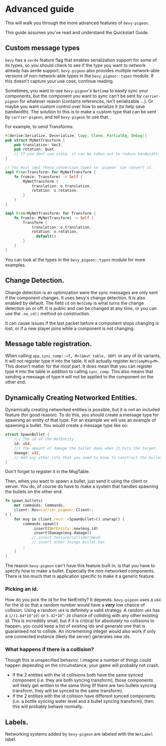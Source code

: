 # Advanced guide

This will walk you through the more advanced features of `bevy-pigeon`.

This guide assumes you've read and understand the Quickstart Guide.

## Custom message types

`bevy` has a `serde` feature flag that enables serialization support for some of its types, so you should check to see
if the type you want to network already has serde support. `bevy-pigeon` also provides multiple network-able versions
of non-network-able types in the `bevy_pigeon::types` module. If this doesn't capture your use case, continue reading.

Sometimes, you want to use `bevy-pigeon`'s `NetComp` to easily sync your components, but the component you want to sync
can't be sent by `carrier-pigeon` for whatever reason (contains references, isn't serializable ...). Or maybe you want
custom control over how to serialize it (to help save bandwidth). The solution to this is to make a custom type that
can be sent by `carrier-pigeon`, and tell `bevy-pigeon` to use that. 

For example, to send Transforms:
```rust
#[derive(Serialize, Deserialize, Copy, Clone, PartialEq, Debug)]
pub struct MyNetTransform {
    pub translation: Vec3,
    pub rotation: Quat,
    // If you dont use scale, it can be taken out to reduce bandwidth.
}

// You must impl these conversion types so `pigeon` can convert it.
impl From<Transform> for MyNetTransform {
    fn from(o: Transform) -> Self {
        MyNetTransform {
            translation: o.translation,
            rotation: o.rotation,
        }
    }
}

impl From<MyNetTransform> for Transform {
    fn from(o: MyNetTransform) -> Self {
        Transform {
            translation: o.translation,
            rotation: o.rotation,
            ..default()
        }
    }
}
```

You can look at the types in the `bevy_pigeon::types` module for more examples.

## Change Detection.

Change detection is an optimization were the sync messages are only sent if the component changes. It uses bevy's
change detection. It is also enabled by default. The field `cd` on `NetComp` is what turns the change detection on
or off. It is public and can be changed at any time, or you can use the `.no_cd()` method on construction.

It can cause issues if the last packet before a component stops changing is lost, or if a new player joins while a
component is not changing.

## Message table registration.

When calling `app.sync_comp::<T, M>(&mut table, UDP)` or any of its variants, it will not register type `M` into
the table. It will actually register `NetCompMsg<M>`. This doesn't matter for the most part. It does mean that you
can register type `M` into the table in addition to calling `sync_comp`. This also means that sending a message of
type `M` will not be applied to the component on the other end.

## Dynamically Creating Networked Entities.

Dynamically creating networked entities is possible, but it is not an included feature (for good reason).
To do this, you should create a message type for spawning an entity of that type. For an example we will use
an example of spawning a bullet. You would create a message type like so:
```rust
struct SpawnBullet {
    /// The id of the NetEntity.
    id: u64,
    /// The amount of damage the bullet does when it hits the target.
    damage: u32,
    // Add any other info that you need to know to construct the bullet.
}
```
Don't forget to register it in the MsgTable. 

Then, when you want to spawn a bullet, just send it using the client or server. You do, of course do have to make a
system that handles spawning the bullets on the other end.
```rust
fn spawn_bullets(
    mut commands: Commands,
    client: Res<carrier_pigeon::Client>,
) {
    for msg in client.recv::<SpawnBullet>().unwrap() {
        commands.spawn()
            .insert(NetEntity::new(msg.id)
            .insert(Damage(msg.damage))
            //.insert texture/collider/mesh
            //.insert other things bullet has
        ;
    }
}
```
The reason `bevy-pigeon` can't have this feature built in, is that you have to specify how to make a bullet. Especially
the non-networked components. There is too much that is application specific to make it a generic feature.

### Picking an id.

How do you pick the id for the NetEntity? It depends. `bevy-pigeon` uses a `u64` for the id so that a random number 
would have a ***very*** low chance of collision. Using a random `u64` is definitely a valid strategy. A random `u64` 
has a `1/(1.84*10^19)` or `5.42*10^-20` chance of colliding with any other existing id. This is incredibly small, but 
if it is critical for absolutely no collisions to happen, you could keep a list of existing ids and generate one that 
is guaranteed not to collide. An incrementing integer would also work if only one connected instance (likely the server)
generates new ids.

### What happens if there is a collision?

Though this is unspecified behavior, I imagine a number of things could happen depending on the circumstance;
your game will probably not crash.

- If the 2 entities with the id collisions both have the same synced component (i.e. they are both syncing transform),
those components will likely get written to the same thing (If there are two bullets syncing transform, they will
be synced to the same transform).
- If the 2 entities with the id collision have different synced components (i.e. a bottle syncing water level and
a bullet syncing transform), then this will probably behave normally.

## Labels.

Networking systems added by `bevy-pigeon` are labeled with the `NetLabel` label.
